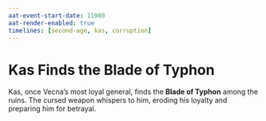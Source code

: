 ```yaml
---
aat-event-start-date: 11980
aat-render-enabled: true
timelines: [second-age, kas, corruption]
---
```


# Kas Finds the Blade of Typhon

Kas, once Vecna’s most loyal general, finds the **Blade of Typhon** among the ruins. The cursed weapon whispers to him, eroding his loyalty and preparing him for betrayal.
